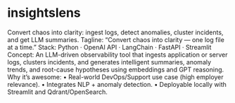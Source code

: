 # insightslens
Convert chaos into clarity: ingest logs, detect anomalies, cluster incidents, and get LLM summaries.
Tagline: “Convert chaos into clarity — one log file at a time.”
Stack: Python · OpenAI API · LangChain · FastAPI · Streamlit
Concept:
An LLM-driven observability tool that ingests application or server logs, clusters incidents, and generates intelligent summaries, anomaly trends, and root-cause hypotheses using embeddings and GPT reasoning.
Why it’s awesome:
	•	Real-world DevOps/Support use case (high employer relevance).
	•	Integrates NLP + anomaly detection.
	•	Deployable locally with Streamlit and Qdrant/OpenSearch.
